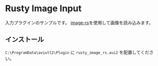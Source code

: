 # Rusty Image Input

入力プラグインのサンプルです。
[image-rs](https://github.com/image-rs/image)を使用して画像を読み込みます。

## インストール

`C:\ProgramData\aviutl2\Plugin` に `rusty_image_rs.aui2` を配置してください。
